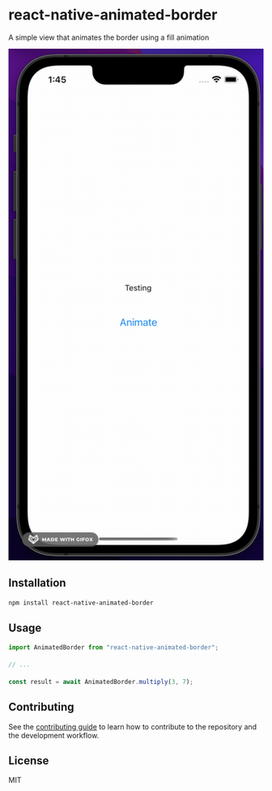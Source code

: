 # react-native-animated-border
A simple view that animates the border using a fill animation

![Simple Demo](demo/demo.gif)

## Installation

```sh
npm install react-native-animated-border
```

## Usage

```js
import AnimatedBorder from "react-native-animated-border";

// ...

const result = await AnimatedBorder.multiply(3, 7);
```

## Contributing

See the [contributing guide](CONTRIBUTING.md) to learn how to contribute to the repository and the development workflow.

## License

MIT
